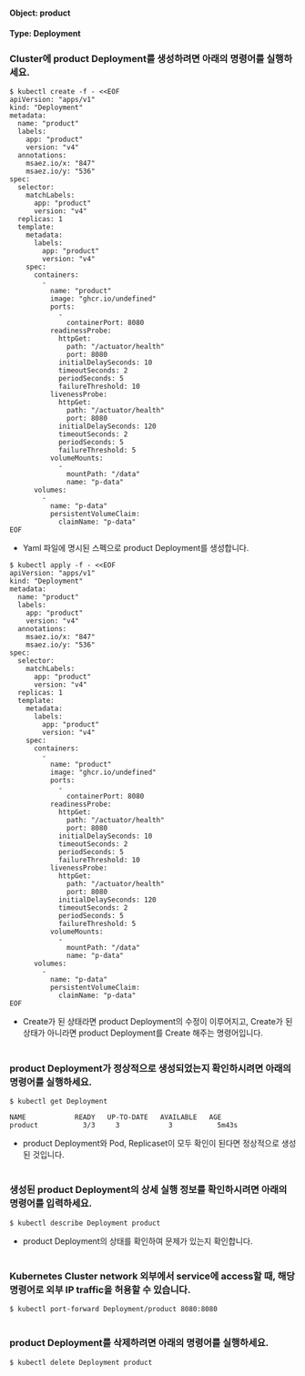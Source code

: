 
#### Object: product
#### Type: Deployment

### Cluster에 product Deployment를 생성하려면 아래의 명령어를 실행하세요.

```
$ kubectl create -f - <<EOF 
apiVersion: "apps/v1"
kind: "Deployment"
metadata: 
  name: "product"
  labels: 
    app: "product"
    version: "v4"
  annotations: 
    msaez.io/x: "847"
    msaez.io/y: "536"
spec: 
  selector: 
    matchLabels: 
      app: "product"
      version: "v4"
  replicas: 1
  template: 
    metadata: 
      labels: 
        app: "product"
        version: "v4"
    spec: 
      containers: 
        - 
          name: "product"
          image: "ghcr.io/undefined"
          ports: 
            - 
              containerPort: 8080
          readinessProbe: 
            httpGet: 
              path: "/actuator/health"
              port: 8080
            initialDelaySeconds: 10
            timeoutSeconds: 2
            periodSeconds: 5
            failureThreshold: 10
          livenessProbe: 
            httpGet: 
              path: "/actuator/health"
              port: 8080
            initialDelaySeconds: 120
            timeoutSeconds: 2
            periodSeconds: 5
            failureThreshold: 5
          volumeMounts: 
            - 
              mountPath: "/data"
              name: "p-data"
      volumes: 
        - 
          name: "p-data"
          persistentVolumeClaim: 
            claimName: "p-data"
EOF
```
- Yaml 파일에 명시된 스펙으로 product Deployment를 생성합니다.

```
$ kubectl apply -f - <<EOF 
apiVersion: "apps/v1"
kind: "Deployment"
metadata: 
  name: "product"
  labels: 
    app: "product"
    version: "v4"
  annotations: 
    msaez.io/x: "847"
    msaez.io/y: "536"
spec: 
  selector: 
    matchLabels: 
      app: "product"
      version: "v4"
  replicas: 1
  template: 
    metadata: 
      labels: 
        app: "product"
        version: "v4"
    spec: 
      containers: 
        - 
          name: "product"
          image: "ghcr.io/undefined"
          ports: 
            - 
              containerPort: 8080
          readinessProbe: 
            httpGet: 
              path: "/actuator/health"
              port: 8080
            initialDelaySeconds: 10
            timeoutSeconds: 2
            periodSeconds: 5
            failureThreshold: 10
          livenessProbe: 
            httpGet: 
              path: "/actuator/health"
              port: 8080
            initialDelaySeconds: 120
            timeoutSeconds: 2
            periodSeconds: 5
            failureThreshold: 5
          volumeMounts: 
            - 
              mountPath: "/data"
              name: "p-data"
      volumes: 
        - 
          name: "p-data"
          persistentVolumeClaim: 
            claimName: "p-data"
EOF
```
- Create가 된 상태라면 product Deployment의 수정이 이루어지고, Create가 된 상태가 아니라면 product Deployment를 Create 해주는 명령어입니다.  
#

### product Deployment가 정상적으로 생성되었는지 확인하시려면 아래의 명령어를 실행하세요.

```
$ kubectl get Deployment

NAME            READY   UP-TO-DATE   AVAILABLE   AGE
product           3/3     3            3           5m43s

```
- product Deployment와 Pod, Replicaset이 모두 확인이 된다면 정상적으로 생성된 것입니다.
#

### 생성된 product Deployment의 상세 실행 정보를 확인하시려면 아래의 명령어를 입력하세요.

```
$ kubectl describe Deployment product
```
- product Deployment의 상태를 확인하여 문제가 있는지 확인합니다. 
#

### Kubernetes Cluster network 외부에서 service에 access할 때, 해당 명령어로 외부 IP traffic을 허용할 수 있습니다.

```
$ kubectl port-forward Deployment/product 8080:8080
```
#

### product Deployment를 삭제하려면 아래의 명령어를 실행하세요.

```
$ kubectl delete Deployment product
```
#

